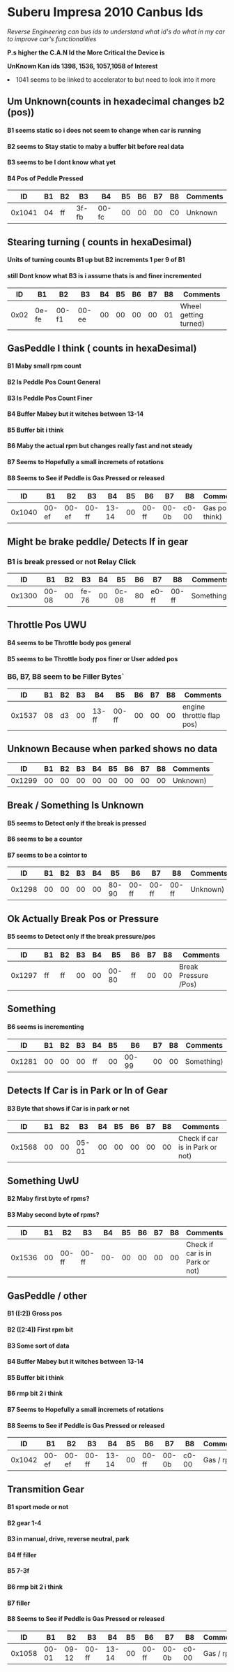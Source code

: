 # Suberu Impresa 2010 Canbus Ids


*Reverse Engineering can bus ids to understand what id's do what in my car to improve car's functionalities*

**P.s higher the C.A.N Id the More Critical the Device is**

**UnKnown Kan ids  1398, 1536, 1057,1058 of Interest**

<li> 1041 seems to be linked to accelerator to but need to look into it more 


## Um Unknown(counts in hexadecimal changes b2 (pos))
#### B1 seems static so i does not seem to change when car is running
#### B2 seems to Stay static to maby a buffer bit before real data
#### B3 seems to be I dont know what yet
#### B4 Pos of Peddle Pressed

 ID      | B1   | B2   | B3   | B4   | B5   | B6   | B7   | B8   | Comments      |
| ------- | ---- | ---- | ---- | ---- | ---- | ---- | ---- | ---- | ------------- |
| 0x1041   | 04   | ff   | 3f-fb  | 00-fc   | 00   | 00   | 00   | C0   | Unknown|



## Stearing turning ( counts in hexaDesimal)
#### Units of turning counts B1 up but B2 increments 1 per 9 of B1
#### still Dont know what B3 is i assume thats is and finer incremented
ID      | B1   | B2   | B3   | B4   | B5   | B6   | B7   | B8   | Comments      |
| ------- | ---- | ---- | ---- | ---- | ---- | ---- | ---- | ---- | ------------- |
| 0x02   | 0e-fe   | 00-f1   | 00-ee  | 00   | 00   | 00   | 00   | 01   | Wheel getting turned)|


## GasPeddle I think ( counts in hexaDesimal)
#### B1 Maby small rpm count
#### B2 Is Peddle Pos Count General
#### B3 Is Peddle Pos Count Finer
#### B4 Buffer Mabey but it witches between 13-14
#### B5 Buffer bit i think
#### B6 Maby the actual rpm but changes really fast and not steady
#### B7 Seems to Hopefully a small incremets of rotations 
#### B8 Seems to See if Peddle is Gas Pressed or released
ID      | B1   | B2   | B3   | B4   | B5   | B6   | B7   | B8   | Comments      |
| ------- | ---- | ---- | ---- | ---- | ---- | ---- | ---- | ---- | ------------- |
| 0x1040  | 00-ef   | 00-ef  | 00-ff  | 13-14 | 00   | 00-ff   | 00-0b   | c0-00   | Gas pos i think)|


    
## Might be brake peddle/ Detects If in gear
### B1 is break pressed or not Relay Click

ID      | B1   | B2   | B3   | B4   | B5   | B6   | B7   | B8   | Comments      |
| ------- | ---- | ---- | ---- | ---- | ---- | ---- | ---- | ---- | ------------- |
| 0x1300 | 00-08   | 00 |  fe-76 | 00  | 0c-08   | 80   | e0-ff   | 00-ff   | Something)|


 
## Throttle Pos UWU
#### B4 seems to be Throttle body pos general
#### B5 seems to be Throttle body pos finer or User added pos
### B6, B7, B8 seem to be Filler Bytes`

ID      | B1   | B2   | B3   | B4   | B5   | B6   | B7   | B8   | Comments      |
| ------- | ---- | ---- | ---- | ---- | ---- | ---- | ---- | ---- | ------------- |
| 0x1537 | 08   | d3    |  00 | 13-ff  | 00-ff   | 00   | 00   | 00   | engine throttle flap pos)|


## Unknown Because when parked shows no data
ID      | B1   | B2   | B3   | B4   | B5   | B6   | B7   | B8   | Comments      |
| ------- | ---- | ---- | ---- | ---- | ---- | ---- | ---- | ---- | ------------- |
| 0x1299 | 00   |00    |  00 | 00  | 00   | 00   | 00   | 00   | Unknown)|


## Break / Something Is Unknown
#### B5 seems to Detect only if the break is pressed 
#### B6 seems to be a countor 
#### B7 seems to be a cointor to
ID      | B1   | B2   | B3   | B4   | B5   | B6   | B7   | B8   | Comments      |
| ------- | ---- | ---- | ---- | ---- | ---- | ---- | ---- | ---- | ------------- |
| 0x1298 | 00   |00    |  00 | 00  | 80-90   | 00-ff   | 00-ff   | 00-ff   | Unknown)|


## Ok Actually Break Pos or Pressure
#### B5 seems to Detect only if the break pressure/pos
ID      | B1   | B2   | B3   | B4   | B5   | B6   | B7   | B8   | Comments      |
| ------- | ---- | ---- | ---- | ---- | ---- | ---- | ---- | ---- | ------------- |
| 0x1297 | ff   |ff    |  00 | 00  | 00-80   | ff   | 00   |00   | Break Pressure /Pos)|



## Something
#### B6 seems is incrementing
ID      | B1   | B2   | B3   | B4   | B5   | B6   | B7   | B8   | Comments      |
| ------- | ---- | ---- | ---- | ---- | ---- | ---- | ---- | ---- | ------------- |
| 0x1281 | 00   |00    |  00 | ff  | 00   | 00-99   | 00   |00   | Something)|



## Detects If Car is in Park or In of Gear
#### B3 Byte that shows if Car is in park or not
ID      | B1   | B2   | B3   | B4   | B5   | B6   | B7   | B8   | Comments      |
| ------- | ---- | ---- | ---- | ---- | ---- | ---- | ---- | ---- | ------------- |
| 0x1568 | 00   |00    |  05-01 | 00  | 00   | 00   | 00   |00   |  Check if car is in Park or not)|



## Something UwU
#### B2  Maby first byte of rpms?
#### B3  Maby second byte of rpms?
ID      | B1   | B2   | B3   | B4   | B5   | B6   | B7   | B8   | Comments      |
| ------- | ---- | ---- | ---- | ---- | ---- | ---- | ---- | ---- | ------------- |
| 0x1536 | 00   |00-ff    | 00-ff | 00-  | 00   | 00   | 00   |00   |  Check if car is in Park or not)|



## GasPeddle / other
#### B1 ([:2]) Gross pos 
#### B2 ([2:4]) First rpm bit
#### B3 Some sort of data
#### B4 Buffer Mabey but it witches between 13-14
#### B5 Buffer bit i think
#### B6 rmp bit 2 i think
#### B7 Seems to Hopefully a small incremets of rotations 
#### B8 Seems to See if Peddle is Gas Pressed or released
ID      | B1   | B2   | B3   | B4   | B5   | B6   | B7   | B8   | Comments      |
| ------- | ---- | ---- | ---- | ---- | ---- | ---- | ---- | ---- | ------------- |
| 0x1042  | 00-ef   | 00-ef  | 00-ff  | 13-14 | 00   | 00-ff   | 00-0b   | c0-00   | Gas / rpm)|



## Transmition Gear
#### B1 sport mode or not 
#### B2 gear 1-4
#### B3 in manual, drive, reverse neutral, park
#### B4 ff filler
#### B5 7-3f 
#### B6 rmp bit 2 i think
#### B7 filler
#### B8 Seems to See if Peddle is Gas Pressed or released
ID      | B1   | B2   | B3   | B4   | B5   | B6   | B7   | B8   | Comments      |
| ------- | ---- | ---- | ---- | ---- | ---- | ---- | ---- | ---- | ------------- |
| 0x1058 | 00-01  | 09-12 | 00-ff  | 13-14 | 00   | 00-ff   | 00-0b   | c0-00   | Gas / rpm)|

